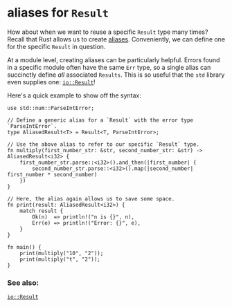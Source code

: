 # aliases for `Result`

How about when we want to reuse a specific `Result` type many times?
Recall that Rust allows us to create [aliases][typealias]. Conveniently,
we can define one for the specific `Result` in question.

At a module level, creating aliases can be particularly helpful. Errors
found in a specific module often have the same `Err` type, so a single alias
can succinctly define *all* associated `Results`. This is so useful that the
`std` library even supplies one: [`io::Result`][io_result]!

Here's a quick example to show off the syntax:

```rust,editable
use std::num::ParseIntError;

// Define a generic alias for a `Result` with the error type `ParseIntError`.
type AliasedResult<T> = Result<T, ParseIntError>;

// Use the above alias to refer to our specific `Result` type.
fn multiply(first_number_str: &str, second_number_str: &str) -> AliasedResult<i32> {
    first_number_str.parse::<i32>().and_then(|first_number| {
        second_number_str.parse::<i32>().map(|second_number| first_number * second_number)
    })
}

// Here, the alias again allows us to save some space.
fn print(result: AliasedResult<i32>) {
    match result {
        Ok(n)  => println!("n is {}", n),
        Err(e) => println!("Error: {}", e),
    }
}

fn main() {
    print(multiply("10", "2"));
    print(multiply("t", "2"));
}
```

### See also:

[`io::Result`][io_result]

[typealias]: types/alias.html
[io_result]: https://doc.rust-lang.org/std/io/type.Result.html
